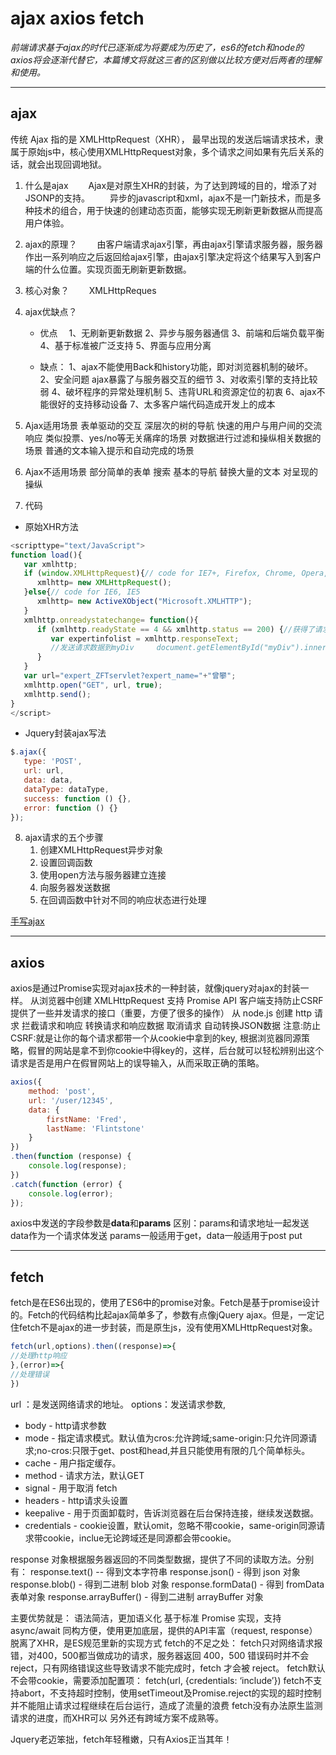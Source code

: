 # ajax axios fetch
*前端请求基于ajax的时代已逐渐成为将要成为历史了，es6的fetch和node的axios将会逐渐代替它，本篇博文将就这三者的区别做以比较方便对后两者的理解和使用。*

---
## ajax

传统 Ajax 指的是 XMLHttpRequest（XHR）， 最早出现的发送后端请求技术，隶属于原始js中，核心使用XMLHttpRequest对象，多个请求之间如果有先后关系的话，就会出现回调地狱。

1. 什么是ajax
　　Ajax是对原生XHR的封装，为了达到跨域的目的，增添了对JSONP的支持。
　　异步的javascript和xml，ajax不是一门新技术，而是多种技术的组合，用于快速的创建动态页面，能够实现无刷新更新数据从而提高用户体验。

2. ajax的原理？
　　由客户端请求ajax引擎，再由ajax引擎请求服务器，服务器作出一系列响应之后返回给ajax引擎，由ajax引擎决定将这个结果写入到客户端的什么位置。实现页面无刷新更新数据。

3. 核心对象？
　　XMLHttpReques

4. ajax优缺点？
   - 优点　
   1、无刷新更新数据
   2、异步与服务器通信
   3、前端和后端负载平衡
   4、基于标准被广泛支持
   5、界面与应用分离

   - 缺点：
   1、ajax不能使用Back和history功能，即对浏览器机制的破坏。
   2、安全问题 ajax暴露了与服务器交互的细节
   3、对收索引擎的支持比较弱
   4、破坏程序的异常处理机制
   5、违背URL和资源定位的初衷
   6、ajax不能很好的支持移动设备
   7、太多客户端代码造成开发上的成本

5. Ajax适用场景
表单驱动的交互
深层次的树的导航
快速的用户与用户间的交流响应
类似投票、yes/no等无关痛痒的场景
对数据进行过滤和操纵相关数据的场景
普通的文本输入提示和自动完成的场景

6. Ajax不适用场景
部分简单的表单
搜索
基本的导航
替换大量的文本
对呈现的操纵

7. 代码
- 原始XHR方法
``` javascript
<scripttype="text/JavaScript">  
function load(){
   var xmlhttp;
   if (window.XMLHttpRequest){// code for IE7+, Firefox, Chrome, Opera,Safari
      xmlhttp= new XMLHttpRequest();
   }else{// code for IE6, IE5
      xmlhttp= new ActiveXObject("Microsoft.XMLHTTP");
   } 
   xmlhttp.onreadystatechange= function(){
      if (xmlhttp.readyState == 4 && xmlhttp.status == 200) {//获得了请求数据
         var expertinfolist = xmlhttp.responseText;
         //发送请求数据到myDiv     document.getElementById("myDiv").innerHTML=expertinfolist;              
      }
   }
   var url="expert_ZFTservlet?expert_name="+"曾攀";
   xmlhttp.open("GET", url, true);
   xmlhttp.send();
}
</script>
```
- Jquery封装ajax写法
``` javascript
$.ajax({
   type: 'POST',
   url: url,
   data: data,
   dataType: dataType,
   success: function () {},
   error: function () {}
});
```
8. ajax请求的五个步骤
   1. 创建XMLHttpRequest异步对象
   2. 设置回调函数
   3. 使用open方法与服务器建立连接
   4. 向服务器发送数据
   5. 在回调函数中针对不同的响应状态进行处理

[手写ajax](https://zhuanlan.zhihu.com/p/27776535)

---
## axios
axios是通过Promise实现对ajax技术的一种封装，就像jquery对ajax的封装一样。
从浏览器中创建 XMLHttpRequest
支持 Promise API
客户端支持防止CSRF
提供了一些并发请求的接口（重要，方便了很多的操作）
从 node.js 创建 http 请求
拦截请求和响应
转换请求和响应数据
取消请求
自动转换JSON数据
注意:防止CSRF:就是让你的每个请求都带一个从cookie中拿到的key, 根据浏览器同源策略，假冒的网站是拿不到你cookie中得key的，这样，后台就可以轻松辨别出这个请求是否是用户在假冒网站上的误导输入，从而采取正确的策略。
``` javascript
axios({
    method: 'post',
    url: '/user/12345',
    data: {
        firstName: 'Fred',
        lastName: 'Flintstone'
    }
})
.then(function (response) {
    console.log(response);
})
.catch(function (error) {
    console.log(error);
});
```
axios中发送的字段参数是**data**和**params**
区别：params和请求地址一起发送
data作为一个请求体发送
params一般适用于get，data一般适用于post put


---
## fetch
fetch是在ES6出现的，使用了ES6中的promise对象。Fetch是基于promise设计的。Fetch的代码结构比起ajax简单多了，参数有点像jQuery ajax。但是，一定记住fetch不是ajax的进一步封装，而是原生js，没有使用XMLHttpRequest对象。
``` javascript
fetch(url,options).then((response)=>{
//处理http响应
},(error)=>{
//处理错误
})
```
url ：是发送网络请求的地址。
options：发送请求参数,
   - body - http请求参数
   - mode - 指定请求模式。默认值为cros:允许跨域;same-origin:只允许同源请求;no-cros:只限于get、post和head,并且只能使用有限的几个简单标头。
   - cache - 用户指定缓存。
   - method - 请求方法，默认GET
   - signal - 用于取消 fetch
   - headers - http请求头设置
   - keepalive - 用于页面卸载时，告诉浏览器在后台保持连接，继续发送数据。
   - credentials - cookie设置，默认omit，忽略不带cookie，same-origin同源请求带cookie，inclue无论跨域还是同源都会带cookie。

response 对象根据服务器返回的不同类型数据，提供了不同的读取方法。分别有：
response.text() -- 得到文本字符串
response.json() - 得到 json 对象
response.blob() - 得到二进制 blob 对象
response.formData() - 得到 fromData 表单对象
response.arrayBuffer() - 得到二进制 arrayBuffer 对象

主要优势就是：
语法简洁，更加语义化
基于标准 Promise 实现，支持 async/await
同构方便，使用更加底层，提供的API丰富（request, response）
脱离了XHR，是ES规范里新的实现方式
fetch的不足之处：
fetch只对网络请求报错，对400，500都当做成功的请求，服务器返回 400，500 错误码时并不会 reject，只有网络错误这些导致请求不能完成时，fetch 才会被 reject。
fetch默认不会带cookie，需要添加配置项： fetch(url, {credentials: ‘include’})
fetch不支持abort，不支持超时控制，使用setTimeout及Promise.reject的实现的超时控制并不能阻止请求过程继续在后台运行，造成了流量的浪费
fetch没有办法原生监测请求的进度，而XHR可以
另外还有跨域方案不成熟等。

Jquery老迈笨拙，fetch年轻稚嫩，只有Axios正当其年！